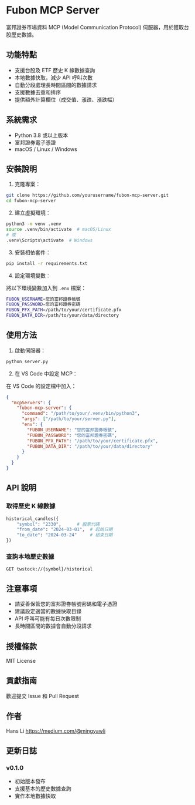 # Fubon MCP Server

富邦證券市場資料 MCP (Model Communication Protocol) 伺服器，用於獲取台股歷史數據。

## 功能特點

- 支援台股及 ETF 歷史 K 線數據查詢
- 本地數據快取，減少 API 呼叫次數
- 自動分段處理長時間區間的數據請求
- 支援數據去重和排序
- 提供額外計算欄位（成交值、漲跌、漲跌幅）

## 系統需求

- Python 3.8 或以上版本
- 富邦證券電子憑證
- macOS / Linux / Windows

## 安裝說明

1. 克隆專案：

```bash
git clone https://github.com/yourusername/fubon-mcp-server.git
cd fubon-mcp-server
```

2. 建立虛擬環境：

```bash
python3 -m venv .venv
source .venv/bin/activate  # macOS/Linux
# 或
.venv\Scripts\activate  # Windows
```

3. 安裝相依套件：

```bash
pip install -r requirements.txt
```

4. 設定環境變數：

將以下環境變數加入到 `.env` 檔案：

```bash
FUBON_USERNAME=您的富邦證券帳號
FUBON_PASSWORD=您的富邦證券密碼
FUBON_PFX_PATH=/path/to/your/certificate.pfx
FUBON_DATA_DIR=/path/to/your/data/directory
```

## 使用方法

1. 啟動伺服器：

```bash
python server.py
```

2. 在 VS Code 中設定 MCP：

在 VS Code 的設定檔中加入：

```json
{
  "mcpServers": {
    "fubon-mcp-server": {
      "command": "/path/to/your/.venv/bin/python3",
      "args": ["/path/to/your/server.py"],
      "env": {
        "FUBON_USERNAME": "您的富邦證券帳號",
        "FUBON_PASSWORD": "您的富邦證券密碼",
        "FUBON_PFX_PATH": "/path/to/your/certificate.pfx",
        "FUBON_DATA_DIR": "/path/to/your/data/directory"
      }
    }
  }
}
```

## API 說明

### 取得歷史 K 線數據

```python
historical_candles({
    "symbol": "2330",      # 股票代碼
    "from_date": "2024-03-01",  # 起始日期
    "to_date": "2024-03-24"     # 結束日期
})
```

### 查詢本地歷史數據

```
GET twstock://{symbol}/historical
```

## 注意事項

- 請妥善保管您的富邦證券帳號密碼和電子憑證
- 建議設定適當的數據快取目錄
- API 呼叫可能有每日次數限制
- 長時間區間的數據會自動分段請求

## 授權條款

MIT License

## 貢獻指南

歡迎提交 Issue 和 Pull Request

## 作者

Hans Li
https://medium.com/@mingyawli

## 更新日誌

### v0.1.0

- 初始版本發布
- 支援基本的歷史數據查詢
- 實作本地數據快取
